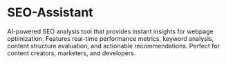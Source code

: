 # SEO-Assistant
AI-powered SEO analysis tool that provides instant insights for webpage optimization. Features real-time performance metrics, keyword analysis, content structure evaluation, and actionable recommendations. Perfect for content creators, marketers, and developers.
